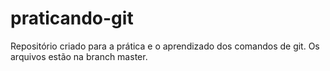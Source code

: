 # praticando-git
Repositório criado para a prática e o aprendizado dos comandos de git.
Os arquivos estão na branch master.
